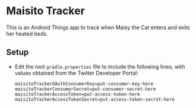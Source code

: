 # Maisito Tracker

This is an Android Things app to track when Maisy the Cat enters and exits her heated beds.

## Setup

* Edit the root `gradle.properties` file to include the following lines, with values obtained from the Twitter Developer Portal:  
    ```
    maisitoTrackerOAuthConsumerKey=put-consumer-key-here
    maisitoTrackerConsumerSecret=put-consumer-secret-here
    maisitoTrackerAccessToken=put-access-token-here
    maisitoTrackerAccessTokenSecret=put-access-token-secret-here
    ```